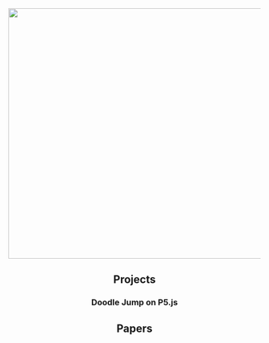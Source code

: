 <picture>
  <div style="text-align: center;">
    <img src="https://github.com/Henry-WK/henry-wk.github.io/assets/152219380/7f632b5e-4a1f-4f87-81b0-3378f4e2258d" height="500" width ="600">
</picture>

## Projects

### Doodle Jump on P5.js

## Papers
